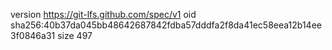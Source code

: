 version https://git-lfs.github.com/spec/v1
oid sha256:40b37da045bb48642687842fdba57dddfa2f8da41ec58eea12b14ee3f0846a31
size 497
